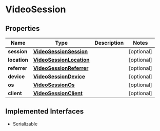 

# VideoSession

## Properties

Name | Type | Description | Notes
------------ | ------------- | ------------- | -------------
**session** | [**VideoSessionSession**](VideoSessionSession.md) |  |  [optional]
**location** | [**VideoSessionLocation**](VideoSessionLocation.md) |  |  [optional]
**referrer** | [**VideoSessionReferrer**](VideoSessionReferrer.md) |  |  [optional]
**device** | [**VideoSessionDevice**](VideoSessionDevice.md) |  |  [optional]
**os** | [**VideoSessionOs**](VideoSessionOs.md) |  |  [optional]
**client** | [**VideoSessionClient**](VideoSessionClient.md) |  |  [optional]


## Implemented Interfaces

* Serializable


